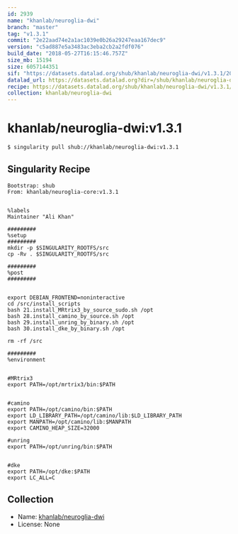 ```yaml
---
id: 2939
name: "khanlab/neuroglia-dwi"
branch: "master"
tag: "v1.3.1"
commit: "2e22aad74e2a1ac1039e0b26a29247eaa167dec9"
version: "c5ad887e5a3483ac3eba2cb2a2fdf076"
build_date: "2018-05-27T16:15:46.757Z"
size_mb: 15194
size: 6057144351
sif: "https://datasets.datalad.org/shub/khanlab/neuroglia-dwi/v1.3.1/2018-05-27-2e22aad7-c5ad887e/c5ad887e5a3483ac3eba2cb2a2fdf076.simg"
datalad_url: https://datasets.datalad.org?dir=/shub/khanlab/neuroglia-dwi/v1.3.1/2018-05-27-2e22aad7-c5ad887e/
recipe: https://datasets.datalad.org/shub/khanlab/neuroglia-dwi/v1.3.1/2018-05-27-2e22aad7-c5ad887e/Singularity
collection: khanlab/neuroglia-dwi
---
```


# khanlab/neuroglia-dwi:v1.3.1

```bash
$ singularity pull shub://khanlab/neuroglia-dwi:v1.3.1
```

## Singularity Recipe

```singularity
Bootstrap: shub
From: khanlab/neuroglia-core:v1.3.1


%labels
Maintainer "Ali Khan"

#########
%setup
#########
mkdir -p $SINGULARITY_ROOTFS/src
cp -Rv . $SINGULARITY_ROOTFS/src

#########
%post
#########


export DEBIAN_FRONTEND=noninteractive
cd /src/install_scripts
bash 21.install_MRtrix3_by_source_sudo.sh /opt
bash 28.install_camino_by_source.sh /opt
bash 29.install_unring_by_binary.sh /opt
bash 30.install_dke_by_binary.sh /opt

rm -rf /src

#########
%environment


#MRtrix3
export PATH=/opt/mrtrix3/bin:$PATH


#camino
export PATH=/opt/camino/bin:$PATH
export LD_LIBRARY_PATH=/opt/camino/lib:$LD_LIBRARY_PATH
export MANPATH=/opt/camino/lib:$MANPATH
export CAMINO_HEAP_SIZE=32000

#unring
export PATH=/opt/unring/bin:$PATH


#dke
export PATH=/opt/dke:$PATH
export LC_ALL=C
```

## Collection

 - Name: [khanlab/neuroglia-dwi](https://github.com/khanlab/neuroglia-dwi)
 - License: None

